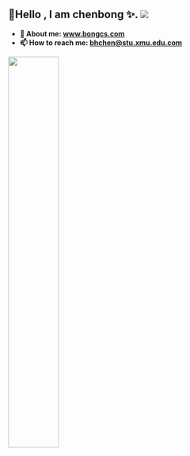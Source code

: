 ## 👋Hello , I am chenbong ✨. ![]( https://visitor-badge.glitch.me/badge?page_id=chenbong.homepage)

* **💬 About me: www.bongcs.com**
* **📫 How to reach me: [bhchen@stu.xmu.edu.com](bhchen@stu.xmu.edu.com)**


<a href="https://github.com/chenbong">
    <img align="left" width="45%" src="https://github-readme-stats.vercel.app/api?username=chenbong&theme=nightowl&show_icons=true" />
</a>



<!--
**chenbong/chenbong** is a ✨ _special_ ✨ repository because its `README.md` (this file) appears on your GitHub profile.

Here are some ideas to get you started:

- 🔭 I’m currently working on ...
- 🌱 I’m currently learning ...
- 👯 I’m looking to collaborate on ...
- 🤔 I’m looking for help with ...
- 💬 Ask me about ...
- 📫 How to reach me: ...
- 😄 Pronouns: ...
- ⚡ Fun fact: ...
-->
